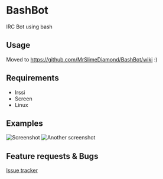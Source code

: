 # BashBot
IRC Bot using bash

## Usage
Moved to https://github.com/MrSlimeDiamond/BashBot/wiki :)
## Requirements
- Irssi
- Screen
- Linux

## Examples
![Screenshot](https://i.imgur.com/cTV4ZRW.png)
![Another screenshot](https://i.imgur.com/tQQktA5.png)


## Feature requests & Bugs

[Issue tracker](https://github.com/MrSlimeDiamond/BashBot/issues/)
